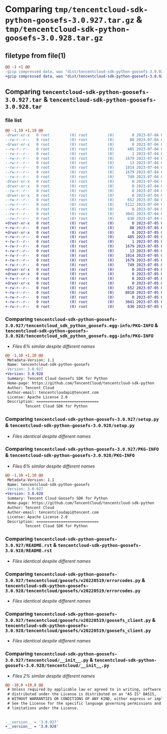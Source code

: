 # Comparing `tmp/tencentcloud-sdk-python-goosefs-3.0.927.tar.gz` & `tmp/tencentcloud-sdk-python-goosefs-3.0.928.tar.gz`

## filetype from file(1)

```diff
@@ -1 +1 @@
-gzip compressed data, was "dist/tencentcloud-sdk-python-goosefs-3.0.927.tar", last modified: Tue Jul  4 00:22:35 2023, max compression
+gzip compressed data, was "dist/tencentcloud-sdk-python-goosefs-3.0.928.tar", last modified: Wed Jul  5 00:26:39 2023, max compression
```

## Comparing `tencentcloud-sdk-python-goosefs-3.0.927.tar` & `tencentcloud-sdk-python-goosefs-3.0.928.tar`

### file list

```diff
@@ -1,19 +1,19 @@
-drwxr-xr-x   0 root         (0) root         (0)        0 2023-07-04 00:22:35.000000 tencentcloud-sdk-python-goosefs-3.0.927/
--rw-r--r--   0 root         (0) root         (0)       88 2023-07-04 00:22:35.000000 tencentcloud-sdk-python-goosefs-3.0.927/setup.cfg
-drwxr-xr-x   0 root         (0) root         (0)        0 2023-07-04 00:22:35.000000 tencentcloud-sdk-python-goosefs-3.0.927/tencentcloud_sdk_python_goosefs.egg-info/
--rw-r--r--   0 root         (0) root         (0)      485 2023-07-04 00:22:35.000000 tencentcloud-sdk-python-goosefs-3.0.927/tencentcloud_sdk_python_goosefs.egg-info/SOURCES.txt
--rw-r--r--   0 root         (0) root         (0)        1 2023-07-04 00:22:35.000000 tencentcloud-sdk-python-goosefs-3.0.927/tencentcloud_sdk_python_goosefs.egg-info/dependency_links.txt
--rw-r--r--   0 root         (0) root         (0)     1679 2023-07-04 00:22:35.000000 tencentcloud-sdk-python-goosefs-3.0.927/tencentcloud_sdk_python_goosefs.egg-info/PKG-INFO
--rw-r--r--   0 root         (0) root         (0)       13 2023-07-04 00:22:35.000000 tencentcloud-sdk-python-goosefs-3.0.927/tencentcloud_sdk_python_goosefs.egg-info/top_level.txt
--rw-r--r--   0 root         (0) root         (0)     1014 2023-07-04 00:22:35.000000 tencentcloud-sdk-python-goosefs-3.0.927/setup.py
--rw-r--r--   0 root         (0) root         (0)     1679 2023-07-04 00:22:35.000000 tencentcloud-sdk-python-goosefs-3.0.927/PKG-INFO
--rw-r--r--   0 root         (0) root         (0)      749 2023-07-04 00:22:35.000000 tencentcloud-sdk-python-goosefs-3.0.927/README.rst
-drwxr-xr-x   0 root         (0) root         (0)        0 2023-07-04 00:22:35.000000 tencentcloud-sdk-python-goosefs-3.0.927/tencentcloud/
-drwxr-xr-x   0 root         (0) root         (0)        0 2023-07-04 00:22:35.000000 tencentcloud-sdk-python-goosefs-3.0.927/tencentcloud/goosefs/
--rw-r--r--   0 root         (0) root         (0)        0 2023-07-04 00:22:35.000000 tencentcloud-sdk-python-goosefs-3.0.927/tencentcloud/goosefs/__init__.py
-drwxr-xr-x   0 root         (0) root         (0)        0 2023-07-04 00:22:35.000000 tencentcloud-sdk-python-goosefs-3.0.927/tencentcloud/goosefs/v20220519/
--rw-r--r--   0 root         (0) root         (0)      652 2023-07-04 00:22:35.000000 tencentcloud-sdk-python-goosefs-3.0.927/tencentcloud/goosefs/v20220519/errorcodes.py
--rw-r--r--   0 root         (0) root         (0)     5112 2023-07-04 00:22:35.000000 tencentcloud-sdk-python-goosefs-3.0.927/tencentcloud/goosefs/v20220519/models.py
--rw-r--r--   0 root         (0) root         (0)        0 2023-07-04 00:22:35.000000 tencentcloud-sdk-python-goosefs-3.0.927/tencentcloud/goosefs/v20220519/__init__.py
--rw-r--r--   0 root         (0) root         (0)     3041 2023-07-04 00:22:35.000000 tencentcloud-sdk-python-goosefs-3.0.927/tencentcloud/goosefs/v20220519/goosefs_client.py
--rw-r--r--   0 root         (0) root         (0)      630 2023-07-04 00:22:35.000000 tencentcloud-sdk-python-goosefs-3.0.927/tencentcloud/__init__.py
+drwxr-xr-x   0 root         (0) root         (0)        0 2023-07-05 00:26:39.000000 tencentcloud-sdk-python-goosefs-3.0.928/
+-rw-r--r--   0 root         (0) root         (0)       88 2023-07-05 00:26:39.000000 tencentcloud-sdk-python-goosefs-3.0.928/setup.cfg
+drwxr-xr-x   0 root         (0) root         (0)        0 2023-07-05 00:26:39.000000 tencentcloud-sdk-python-goosefs-3.0.928/tencentcloud_sdk_python_goosefs.egg-info/
+-rw-r--r--   0 root         (0) root         (0)      485 2023-07-05 00:26:39.000000 tencentcloud-sdk-python-goosefs-3.0.928/tencentcloud_sdk_python_goosefs.egg-info/SOURCES.txt
+-rw-r--r--   0 root         (0) root         (0)        1 2023-07-05 00:26:39.000000 tencentcloud-sdk-python-goosefs-3.0.928/tencentcloud_sdk_python_goosefs.egg-info/dependency_links.txt
+-rw-r--r--   0 root         (0) root         (0)     1679 2023-07-05 00:26:39.000000 tencentcloud-sdk-python-goosefs-3.0.928/tencentcloud_sdk_python_goosefs.egg-info/PKG-INFO
+-rw-r--r--   0 root         (0) root         (0)       13 2023-07-05 00:26:39.000000 tencentcloud-sdk-python-goosefs-3.0.928/tencentcloud_sdk_python_goosefs.egg-info/top_level.txt
+-rw-r--r--   0 root         (0) root         (0)     1014 2023-07-05 00:26:39.000000 tencentcloud-sdk-python-goosefs-3.0.928/setup.py
+-rw-r--r--   0 root         (0) root         (0)     1679 2023-07-05 00:26:39.000000 tencentcloud-sdk-python-goosefs-3.0.928/PKG-INFO
+-rw-r--r--   0 root         (0) root         (0)      749 2023-07-05 00:26:39.000000 tencentcloud-sdk-python-goosefs-3.0.928/README.rst
+drwxr-xr-x   0 root         (0) root         (0)        0 2023-07-05 00:26:39.000000 tencentcloud-sdk-python-goosefs-3.0.928/tencentcloud/
+drwxr-xr-x   0 root         (0) root         (0)        0 2023-07-05 00:26:39.000000 tencentcloud-sdk-python-goosefs-3.0.928/tencentcloud/goosefs/
+-rw-r--r--   0 root         (0) root         (0)        0 2023-07-05 00:26:39.000000 tencentcloud-sdk-python-goosefs-3.0.928/tencentcloud/goosefs/__init__.py
+drwxr-xr-x   0 root         (0) root         (0)        0 2023-07-05 00:26:39.000000 tencentcloud-sdk-python-goosefs-3.0.928/tencentcloud/goosefs/v20220519/
+-rw-r--r--   0 root         (0) root         (0)      652 2023-07-05 00:26:39.000000 tencentcloud-sdk-python-goosefs-3.0.928/tencentcloud/goosefs/v20220519/errorcodes.py
+-rw-r--r--   0 root         (0) root         (0)     8010 2023-07-05 00:26:39.000000 tencentcloud-sdk-python-goosefs-3.0.928/tencentcloud/goosefs/v20220519/models.py
+-rw-r--r--   0 root         (0) root         (0)        0 2023-07-05 00:26:39.000000 tencentcloud-sdk-python-goosefs-3.0.928/tencentcloud/goosefs/v20220519/__init__.py
+-rw-r--r--   0 root         (0) root         (0)     3041 2023-07-05 00:26:39.000000 tencentcloud-sdk-python-goosefs-3.0.928/tencentcloud/goosefs/v20220519/goosefs_client.py
+-rw-r--r--   0 root         (0) root         (0)      630 2023-07-05 00:26:39.000000 tencentcloud-sdk-python-goosefs-3.0.928/tencentcloud/__init__.py
```

### Comparing `tencentcloud-sdk-python-goosefs-3.0.927/tencentcloud_sdk_python_goosefs.egg-info/PKG-INFO` & `tencentcloud-sdk-python-goosefs-3.0.928/tencentcloud_sdk_python_goosefs.egg-info/PKG-INFO`

 * *Files 6% similar despite different names*

```diff
@@ -1,10 +1,10 @@
 Metadata-Version: 1.1
 Name: tencentcloud-sdk-python-goosefs
-Version: 3.0.927
+Version: 3.0.928
 Summary: Tencent Cloud Goosefs SDK for Python
 Home-page: https://github.com/TencentCloud/tencentcloud-sdk-python
 Author: Tencent Cloud
 Author-email: tencentcloudapi@tencent.com
 License: Apache License 2.0
 Description: ============================
         Tencent Cloud SDK for Python
```

### Comparing `tencentcloud-sdk-python-goosefs-3.0.927/setup.py` & `tencentcloud-sdk-python-goosefs-3.0.928/setup.py`

 * *Files identical despite different names*

### Comparing `tencentcloud-sdk-python-goosefs-3.0.927/PKG-INFO` & `tencentcloud-sdk-python-goosefs-3.0.928/PKG-INFO`

 * *Files 6% similar despite different names*

```diff
@@ -1,10 +1,10 @@
 Metadata-Version: 1.1
 Name: tencentcloud-sdk-python-goosefs
-Version: 3.0.927
+Version: 3.0.928
 Summary: Tencent Cloud Goosefs SDK for Python
 Home-page: https://github.com/TencentCloud/tencentcloud-sdk-python
 Author: Tencent Cloud
 Author-email: tencentcloudapi@tencent.com
 License: Apache License 2.0
 Description: ============================
         Tencent Cloud SDK for Python
```

### Comparing `tencentcloud-sdk-python-goosefs-3.0.927/README.rst` & `tencentcloud-sdk-python-goosefs-3.0.928/README.rst`

 * *Files identical despite different names*

### Comparing `tencentcloud-sdk-python-goosefs-3.0.927/tencentcloud/goosefs/v20220519/errorcodes.py` & `tencentcloud-sdk-python-goosefs-3.0.928/tencentcloud/goosefs/v20220519/errorcodes.py`

 * *Files identical despite different names*

### Comparing `tencentcloud-sdk-python-goosefs-3.0.927/tencentcloud/goosefs/v20220519/goosefs_client.py` & `tencentcloud-sdk-python-goosefs-3.0.928/tencentcloud/goosefs/v20220519/goosefs_client.py`

 * *Files identical despite different names*

### Comparing `tencentcloud-sdk-python-goosefs-3.0.927/tencentcloud/__init__.py` & `tencentcloud-sdk-python-goosefs-3.0.928/tencentcloud/__init__.py`

 * *Files 2% similar despite different names*

```diff
@@ -10,8 +10,8 @@
 # Unless required by applicable law or agreed to in writing, software
 # distributed under the License is distributed on an "AS IS" BASIS,
 # WITHOUT WARRANTIES OR CONDITIONS OF ANY KIND, either express or implied.
 # See the License for the specific language governing permissions and
 # limitations under the License.
 
 
-__version__ = '3.0.927'
+__version__ = '3.0.928'
```


